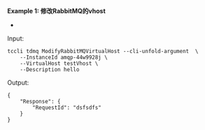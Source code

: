 **Example 1: 修改RabbitMQ的vhost**

-

Input: 

```
tccli tdmq ModifyRabbitMQVirtualHost --cli-unfold-argument  \
    --InstanceId amqp-44w9928j \
    --VirtualHost testVhost \
    --Description hello
```

Output: 
```
{
    "Response": {
        "RequestId": "dsfsdfs"
    }
}
```

